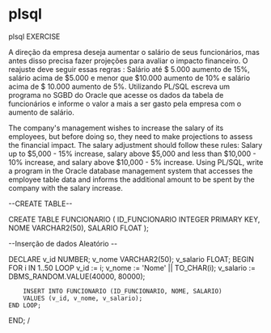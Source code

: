 # plsql
plsql EXERCISE

A direção da empresa deseja aumentar o salário de seus funcionários, mas antes disso precisa fazer projeções para avaliar o impacto financeiro. O reajuste deve seguir essas regras : Salário até $ 5.000 aumento de 15%, salário acima de $5.000 e menor que $10.000 aumento de 10% e salário acima de $ 10.000 aumento de 5%. Utilizando PL/SQL escreva um programa no SGBD do Oracle que acesse os dados da tabela de funcionários e informe o valor a mais a ser gasto pela empresa com o aumento de salário.


The company's management wishes to increase the salary of its employees, but before doing so, they need to make projections to assess the financial impact. The salary adjustment should follow these rules: Salary up to $5,000 - 15% increase, salary above $5,000 and less than $10,000 - 10% increase, and salary above $10,000 - 5% increase. Using PL/SQL, write a program in the Oracle database management system that accesses the employee table data and informs the additional amount to be spent by the company with the salary increase.

--CREATE TABLE--

CREATE TABLE FUNCIONARIO (
    ID_FUNCIONARIO INTEGER PRIMARY KEY,
    NOME VARCHAR2(50),
    SALARIO FLOAT 
);

--Inserção de dados Aleatório -- 

DECLARE
    v_id NUMBER;
    v_nome VARCHAR2(50);
    v_salario FLOAT;
BEGIN
    FOR i IN 1..50 LOOP
        v_id := i;
        v_nome := 'Nome' || TO_CHAR(i);
        v_salario := DBMS_RANDOM.VALUE(40000, 80000);

        INSERT INTO FUNCIONARIO (ID_FUNCIONARIO, NOME, SALARIO)
        VALUES (v_id, v_nome, v_salario);
    END LOOP;
END;
/

